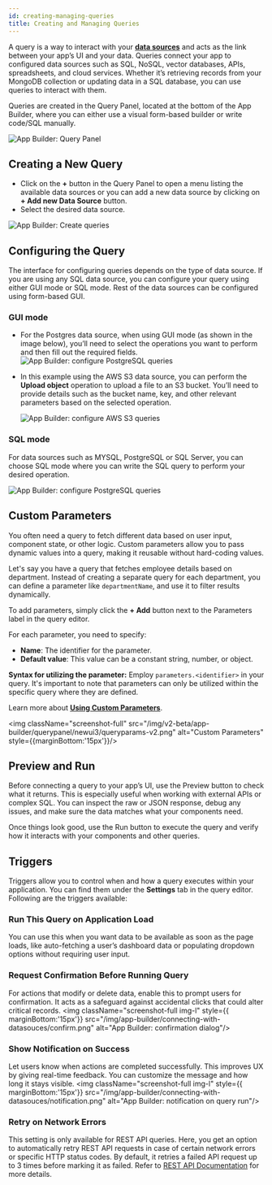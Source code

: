 ```yaml
---
id: creating-managing-queries
title: Creating and Managing Queries
---
```


A query is a way to interact with your **[data sources](/docs/data-sources/overview)** and acts as the link between your app’s UI and your data. Queries connect your app to configured data sources such as SQL, NoSQL, vector databases, APIs, spreadsheets, and cloud services. Whether it’s retrieving records from your MongoDB collection or updating data in a SQL database, you can use queries to interact with them.

Queries are created in the Query Panel, located at the bottom of the App Builder, where you can either use a visual form-based builder or write code/SQL manually.

<img className="screenshot-full img-full" src="/img/app-builder/connecting-with-datasouces/query-panel.png" alt="App Builder: Query Panel"/>


## Creating a New Query

- Click on the **+** button in the Query Panel to open a menu listing the available data sources or you can add a new data source by clicking on **+ Add new Data Source** button.
- Select the desired data source.

<img className="screenshot-full img-s" src="/img/app-builder/connecting-with-datasouces/create-query.png" alt="App Builder: Create queries"/>

## Configuring the Query

The interface for configuring queries depends on the type of data source. If you are using any SQL data source, you can configure your query using either GUI mode or SQL mode. Rest of the data sources can be configured using form-based GUI.

### GUI mode

- For the Postgres data source, when using GUI mode (as shown in the image below), you’ll need to select the operations you want to perform and then fill out the required fields.
    <img className="screenshot-full img-full" src="/img/app-builder/connecting-with-datasouces/gui-mode.png" alt="App Builder: configure PostgreSQL queries"/>

- In this example using the AWS S3 data source, you can perform the **Upload object** operation to upload a file to an S3 bucket. You’ll need to provide details such as the bucket name, key, and other relevant parameters based on the selected operation.

    <img className="screenshot-full img-full" src="/img/app-builder/connecting-with-datasouces/aws-gui.png" alt="App Builder: configure AWS S3 queries"/>


### SQL mode

For data sources such as MYSQL, PostgreSQL or SQL Server, you can choose SQL mode where you can write the SQL query to perform your desired operation. 

<img className="screenshot-full img-full" src="/img/app-builder/connecting-with-datasouces/sql-mode.png" alt="App Builder: configure PostgreSQL queries"/>


<!-- ## JavaScript and Python queries

You can also create JavaScript or Python queries to manipulate your data from other queries, write business logic, or integrate third-party libraries. Learn more about them in **[Running JavaScript](/docs/data-sources/run-js)** and **[Running Python](/docs/data-sources/run-py)** documentation. -->

## Custom Parameters
You often need a query to fetch different data based on user input, component state, or other logic. Custom parameters allow you to pass dynamic values into a query, making it reusable without hard-coding values.

Let's say you have a query that fetches employee details based on department. Instead of creating a separate query for each department, you can define a parameter like `departmentName`, and use it to filter results dynamically.

To add parameters, simply click the **+ Add** button next to the Parameters label in the query editor.

For each parameter, you need to specify:
- **Name**: The identifier for the parameter.
- **Default value**: This value can be a constant string, number, or object.

**Syntax for utilizing the parameter:** Employ `parameters.<identifier>` in your query. It's important to note that parameters can only be utilized within the specific query where they are defined.

Learn more about **[Using Custom Parameters](/docs/how-to/use-custom-parameters)**.

<img className="screenshot-full" src="/img/v2-beta/app-builder/querypanel/newui3/queryparams-v2.png" alt="Custom Parameters" style={{marginBottom:'15px'}}/>

## Preview and Run

Before connecting a query to your app’s UI, use the Preview button to check what it returns. This is especially useful when working with external APIs or complex SQL. You can inspect the raw or JSON response, debug any issues, and make sure the data matches what your components need.

Once things look good, use the Run button to execute the query and verify how it interacts with your components and other queries.

## Triggers

Triggers allow you to control when and how a query executes within your application. You can find them under the **Settings** tab in the query editor. Following are the triggers available:

### Run This Query on Application Load 

You can use this when you want data to be available as soon as the page loads, like auto-fetching a user’s dashboard data or populating dropdown options without requiring user input.

### Request Confirmation Before Running Query 
For actions that modify or delete data, enable this to prompt users for confirmation. It acts as a safeguard against accidental clicks that could alter critical records.
        <img className="screenshot-full img-l" style={{ marginBottom:'15px'}} src="/img/app-builder/connecting-with-datasouces/confirm.png" alt="App Builder: confirmation dialog"/>

### Show Notification on Success 
Let users know when actions are completed successfully. This improves UX by giving real-time feedback. You can customize the message and how long it stays visible.
        <img className="screenshot-full img-l" style={{ marginBottom:'15px'}} src="/img/app-builder/connecting-with-datasouces/notification.png" alt="App Builder: notification on query run"/>

### Retry on Network Errors 
This setting is only available for REST API queries. Here, you get an option to automatically retry REST API requests in case of certain network errors or specific HTTP status codes. By default, it retries a failed API request up to 3 times before marking it as failed. Refer to [REST API Documentation](/docs/data-sources/restapi/querying-rest-api/#retry-on-network-errors) for more details.



